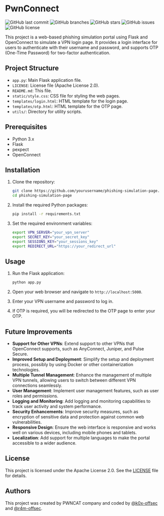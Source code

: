 # PwnConnect

![GitHub last commit](https://img.shields.io/github/last-commit/yourusername/phishing-simulation-page)
![GitHub branches](https://img.shields.io/github/branches/yourusername/phishing-simulation-page)
![GitHub stars](https://img.shields.io/github/stars/yourusername/phishing-simulation-page)
![GitHub issues](https://img.shields.io/github/issues/yourusername/phishing-simulation-page)
![GitHub license](https://img.shields.io/github/license/yourusername/phishing-simulation-page)

This project is a web-based phishing simulation portal using Flask and OpenConnect to simulate a VPN login page. It provides a login interface for users to authenticate with their username and password, and supports OTP (One-Time Password) for two-factor authentication.

## Project Structure

- `app.py`: Main Flask application file.
- `LICENSE`: License file (Apache License 2.0).
- `README.md`: This file.
- `static/style.css`: CSS file for styling the web pages.
- `templates/login.html`: HTML template for the login page.
- `templates/otp.html`: HTML template for the OTP page.
- `utils/`: Directory for utility scripts.
  
## Prerequisites

- Python 3.x
- Flask
- pexpect
- OpenConnect

## Installation

1. Clone the repository:
    ```sh
    git clone https://github.com/yourusername/phishing-simulation-page.git
    cd phishing-simulation-page
    ```

2. Install the required Python packages:
    ```sh
    pip install -r requirements.txt
    ```

3. Set the required environment variables:
    ```sh
    export VPN_SERVER="your_vpn_server"
    export SECRET_KEY="your_secret_key"
    export SESSIONS_KEY="your_sessions_key"
    export REDIRECT_URL="https://your_redirect_url"
    ```

## Usage

1. Run the Flask application:
    ```sh
    python app.py
    ```

2. Open your web browser and navigate to `http://localhost:5000`.

3. Enter your VPN username and password to log in.

4. If OTP is required, you will be redirected to the OTP page to enter your OTP.

## Future Improvements

- **Support for Other VPNs**: Extend support to other VPNs that OpenConnect supports, such as AnyConnect, Juniper, and Pulse Secure.
- **Improved Setup and Deployment**: Simplify the setup and deployment process, possibly by using Docker or other containerization technologies.
- **Multiple Tunnel Management**: Enhance the management of multiple VPN tunnels, allowing users to switch between different VPN connections seamlessly.
- **User Management**: Implement user management features, such as user roles and permissions.
- **Logging and Monitoring**: Add logging and monitoring capabilities to track user activity and system performance.
- **Security Enhancements**: Improve security measures, such as encryption of sensitive data and protection against common web vulnerabilities.
- **Responsive Design**: Ensure the web interface is responsive and works well on various devices, including mobile phones and tablets.
- **Localization**: Add support for multiple languages to make the portal accessible to a wider audience.

## License

This project is licensed under the Apache License 2.0. See the [LICENSE](http://_vscodecontentref_/1) file for details.

## Authors

This project was created by PWNCAT company and coded by [@k0x-offsec](https://github.com/k0x-offsec) and [@r4m-offsec](https://github.com/r4m-offsec).